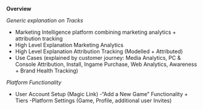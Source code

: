 **Overview**

*Generic explanation on Tracks*
- Marketing Intelligence platform combining marketing analytics + attribution tracking
- High Level Explanation Marketing Analytics
- High Level Explanation Attribution Tracking (Modelled + Attributed)
- Use Cases (explained by customer journey: Media Analytics, PC & Console Attribution, Install, Ingame Purchase, Web Analytics, Awareness + Brand Health Tracking)

*Platform Functionality*
- User Account Setup (Magic Link)
-“Add a  New Game” Functionality + Tiers
-Platform Settings (Game, Profile, additional user Invites)
